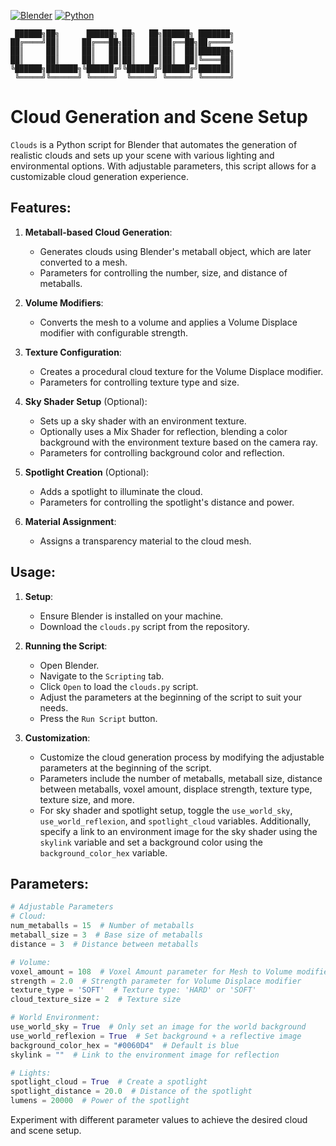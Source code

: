 [![Blender](https://img.shields.io/badge/Blender-3.6-orange.svg)](https://www.blender.org/download/releases/3-6/)
[![Python](https://img.shields.io/badge/Python-3.10.13-blue.svg)](https://www.python.org/downloads/release/python-31013/)
```
 ██████╗██╗      ██████╗ ██╗   ██╗██████╗ ███████╗
██╔════╝██║     ██╔═══██╗██║   ██║██╔══██╗██╔════╝
██║     ██║     ██║   ██║██║   ██║██║  ██║███████╗
██║     ██║     ██║   ██║██║   ██║██║  ██║╚════██║
╚██████╗███████╗╚██████╔╝╚██████╔╝██████╔╝███████║
 ╚═════╝╚══════╝ ╚═════╝  ╚═════╝ ╚═════╝ ╚══════╝
```
# Cloud Generation and Scene Setup

`Clouds` is a Python script for Blender that automates the generation of realistic clouds and sets up your scene with various lighting and environmental options. With adjustable parameters, this script allows for a customizable cloud generation experience.

## Features:

1. **Metaball-based Cloud Generation**:
   - Generates clouds using Blender's metaball object, which are later converted to a mesh.
   - Parameters for controlling the number, size, and distance of metaballs.

2. **Volume Modifiers**:
   - Converts the mesh to a volume and applies a Volume Displace modifier with configurable strength.

3. **Texture Configuration**:
   - Creates a procedural cloud texture for the Volume Displace modifier.
   - Parameters for controlling texture type and size.

4. **Sky Shader Setup** (Optional):
   - Sets up a sky shader with an environment texture.
   - Optionally uses a Mix Shader for reflection, blending a color background with the environment texture based on the camera ray.
   - Parameters for controlling background color and reflection.

5. **Spotlight Creation** (Optional):
   - Adds a spotlight to illuminate the cloud.
   - Parameters for controlling the spotlight's distance and power.

6. **Material Assignment**:
   - Assigns a transparency material to the cloud mesh.

## Usage:

1. **Setup**:
   - Ensure Blender is installed on your machine.
   - Download the `clouds.py` script from the repository.

2. **Running the Script**:
   - Open Blender.
   - Navigate to the `Scripting` tab.
   - Click `Open` to load the `clouds.py` script.
   - Adjust the parameters at the beginning of the script to suit your needs.
   - Press the `Run Script` button.

3. **Customization**:
   - Customize the cloud generation process by modifying the adjustable parameters at the beginning of the script.
   - Parameters include the number of metaballs, metaball size, distance between metaballs, voxel amount, displace strength, texture type, texture size, and more.
   - For sky shader and spotlight setup, toggle the `use_world_sky`, `use_world_reflexion`, and `spotlight_cloud` variables. Additionally, specify a link to an environment image for the sky shader using the `skylink` variable and set a background color using the `background_color_hex` variable.

## Parameters:

```python
# Adjustable Parameters
# Cloud:
num_metaballs = 15  # Number of metaballs
metaball_size = 3  # Base size of metaballs
distance = 3  # Distance between metaballs

# Volume:
voxel_amount = 108  # Voxel Amount parameter for Mesh to Volume modifier
strength = 2.0  # Strength parameter for Volume Displace modifier
texture_type = 'SOFT'  # Texture type: 'HARD' or 'SOFT'
cloud_texture_size = 2  # Texture size

# World Environment:
use_world_sky = True  # Only set an image for the world background
use_world_reflexion = True  # Set background + a reflective image
background_color_hex = "#0060D4"  # Default is blue
skylink = ""  # Link to the environment image for reflection

# Lights:
spotlight_cloud = True  # Create a spotlight
spotlight_distance = 20.0  # Distance of the spotlight
lumens = 20000  # Power of the spotlight
```

Experiment with different parameter values to achieve the desired cloud and scene setup.